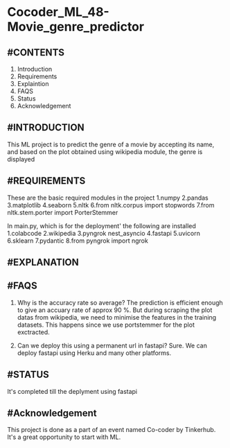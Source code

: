 # Cocoder_ML_48-Movie_genre_predictor

#CONTENTS
-----------------------
1. Introduction
2. Requirements
3. Explaintion 
4. FAQS
5. Status
6. Acknowledgement

#INTRODUCTION 
----------------------
This ML project is to predict the genre of a movie by accepting its name, and based on the plot obtained using wikipedia module, the genre is displayed

#REQUIREMENTS
---------------------
These are the basic required modules in the project
1.numpy 
2.pandas 
3.matplotlib
4.seaborn
5.nltk
6.from nltk.corpus import stopwords
7.from nltk.stem.porter import PorterStemmer

In main.py, which is for the deployment' the following are installed
1.colabcode
2.wikipedia
3.pyngrok nest_asyncio 
4.fastapi 
5.uvicorn
6.sklearn
7.pydantic
8.from pyngrok import ngrok

#EXPLANATION
--------------------


#FAQS
--------------------
1. Why is the accuracy rate so average?
   The prediction is efficient enough to give an accuary rate of approx 90 %. But during scraping the plot datas from wikipedia, we need to minimise the features in the training datasets. This happens since we use portstemmer for the plot exctracted. 
   
2. Can we deploy this using a permanent url in fastapi?
  Sure. We can deploy fastapi using Herku and many other platforms.
  
#STATUS
-----------------
It's completed till the deplyment using fastapi

#Acknowledgement
----------------
This project is done as a part of an event named Co-coder by Tinkerhub. It's a great opportunity to start with ML. 

